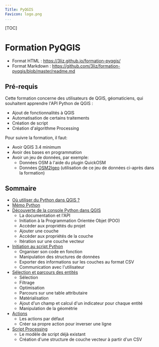 ```yaml
---
Title: PyQGIS
Favicon: logo.png
...
```


[TOC]

# Formation PyQGIS

* Format HTML : https://3liz.github.io/formation-pyqgis/
* Format Markdown : https://github.com/3liz/formation-pyqgis/blob/master/readme.md

## Pré-requis

Cette formation concerne des utilisateurs de QGIS, géomaticiens, qui souhaitent apprendre l'API Python de QGIS :

* Ajout de fonctionnalités à QGIS
* Automatisation de certains traitements
* Création de script
* Création d'algorithme Processing

Pour suivre la formation, il faut:

* Avoir QGIS 3.4 minimum
* Avoir des bases en programmation
* Avoir un jeu de données, par exemple:
    * Données OSM à l'aide du plugin QuickOSM
    * Données [OSM2Igeo](https://github.com/igeofr/osm2igeo) (utilisation de ce jeu de données ci-après dans la formation)

## Sommaire

* [Où utiliser du Python dans QGIS ?](./le_python_dans_qgis.md)
* [Mémo Python](./00_memo_python.md)
* [Découverte de la console Python dans QGIS](./01_console_python.md)
    * La documentation et l'API
    * Initiation à la Programmation Orientée Objet (POO)
    * Accèder aux propriétés du projet
    * Ajouter une couche
    * Accèder aux propriétés de la couche
    * Itération sur une couche vecteur
* [Initiation au script Python](./02_fonctions_script.md)
    * Organiser son code en fonction
    * Manipulation des structures de données
    * Exporter des informations sur les couches au format CSV
    * Communication avec l'utilisateur
* [Sélection et parcours des entités](./03_selection_parcours_entites.md)
    * Sélection
    * Filtrage
    * Optimisation
    * Parcours sur une table attributaire
    * Matérialisation
    * Ajout d'un champ et calcul d'un indicateur pour chaque entité
    * Manipulation de la géométrie
* [Actions](./04_actions.md)
    * Les actions par défaut
    * Créer sa propre action pour inverser une ligne
* [Script Processing](./05_script_processing.md)
    * Le modèle de script déjà existant
    * Création d'une structure de couche vecteur à partir d'un CSV
